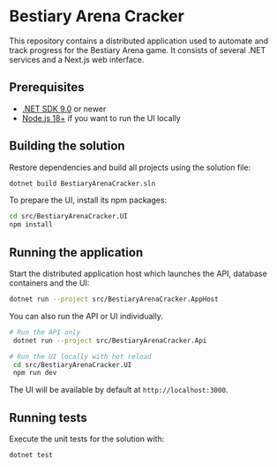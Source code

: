 # Bestiary Arena Cracker

This repository contains a distributed application used to automate and track progress for the Bestiary Arena game. It consists of several .NET services and a Next.js web interface.

## Prerequisites

- [.NET SDK 9.0](https://dotnet.microsoft.com/download) or newer
- [Node.js 18+](https://nodejs.org/) if you want to run the UI locally

## Building the solution

Restore dependencies and build all projects using the solution file:

```bash
dotnet build BestiaryArenaCracker.sln
```

To prepare the UI, install its npm packages:

```bash
cd src/BestiaryArenaCracker.UI
npm install
```

## Running the application

Start the distributed application host which launches the API, database containers and the UI:

```bash
dotnet run --project src/BestiaryArenaCracker.AppHost
```

You can also run the API or UI individually.

```bash
# Run the API only
 dotnet run --project src/BestiaryArenaCracker.Api

# Run the UI locally with hot reload
 cd src/BestiaryArenaCracker.UI
 npm run dev
```

The UI will be available by default at `http://localhost:3000`.

## Running tests

Execute the unit tests for the solution with:

```bash
dotnet test
```

